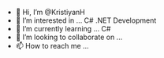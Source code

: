 - 👋 Hi, I’m @KristiyanH
- 👀 I’m interested in ... C# .NET Development
- 🌱 I’m currently learning ... C#
- 💞️ I’m looking to collaborate on ...
- 📫 How to reach me ...

<!---
KristiyanH/KristiyanH is a ✨ special ✨ repository because its `README.md` (this file) appears on your GitHub profile.
You can click the Preview link to take a look at your changes.
--->
